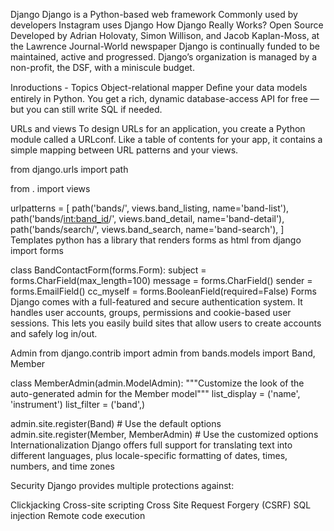 Django
Django is a Python-based web framework
Commonly used by developers
Instagram uses Django
How Django Really Works?
Open Source
Developed by Adrian Holovaty, Simon Willison, and Jacob Kaplan-Moss, at the Lawrence Journal-World newspaper
Django is continually funded to be maintained, active and progressed.
Django’s organization is managed by a non-profit, the DSF, with a miniscule budget.

Inroductions - Topics
Object-relational mapper
Deﬁne your data models entirely in Python. You get a rich, dynamic database-access API for free — but you can still write SQL if needed.

URLs and views
To design URLs for an application, you create a Python module called a URLconf. Like a table of contents for your app, it contains a simple mapping between URL patterns and your views.

from django.urls import path

from . import views

urlpatterns = [
    path('bands/', views.band_listing, name='band-list'),
    path('bands/<int:band_id>/', views.band_detail, name='band-detail'),
    path('bands/search/', views.band_search, name='band-search'),
]
Templates
python has a library that renders forms as html
from django import forms

class BandContactForm(forms.Form):
    subject = forms.CharField(max_length=100)
    message = forms.CharField()
    sender = forms.EmailField()
    cc_myself = forms.BooleanField(required=False)
Forms
Django comes with a full-featured and secure authentication system. It handles user accounts, groups, permissions and cookie-based user sessions. This lets you easily build sites that allow users to create accounts and safely log in/out.

Admin
from django.contrib import admin from bands.models import Band, Member

class MemberAdmin(admin.ModelAdmin):
    """Customize the look of the auto-generated admin for the Member model"""
    list_display = ('name', 'instrument')
    list_filter = ('band',)

admin.site.register(Band)  # Use the default options
admin.site.register(Member, MemberAdmin)  # Use the customized options
Internationalization
Django offers full support for translating text into different languages, plus locale-specific formatting of dates, times, numbers, and time zones

Security
Django provides multiple protections against:

Clickjacking
Cross-site scripting
Cross Site Request Forgery (CSRF)
SQL injection
Remote code execution
